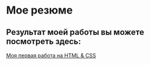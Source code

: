 # Мое резюме

## Результат моей работы вы можете посмотреть здесь:

[Моя первая работа на HTML & CSS](https://qwerty185.github.io/resume/)
